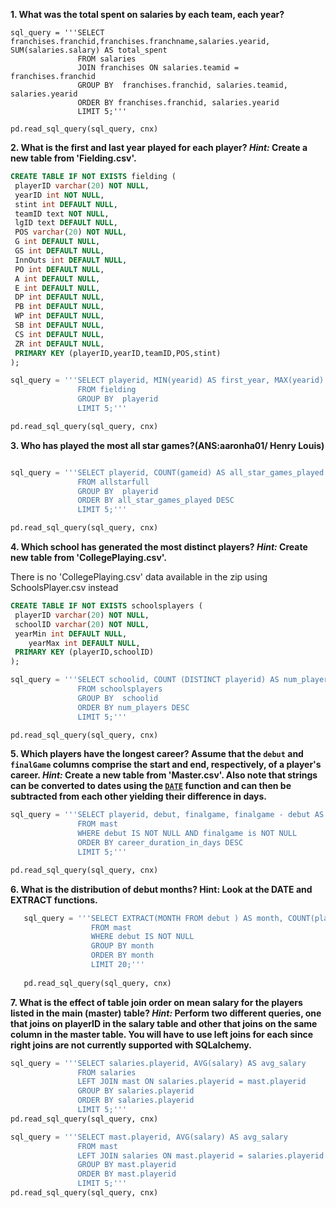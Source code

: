 
**1. What was the total spent on salaries by each team, each year?**

   ```
   sql_query = '''SELECT franchises.franchid,franchises.franchname,salaries.yearid, SUM(salaries.salary) AS total_spent
                  FROM salaries
                  JOIN franchises ON salaries.teamid = franchises.franchid
                  GROUP BY  franchises.franchid, salaries.teamid, salaries.yearid 
                  ORDER BY franchises.franchid, salaries.yearid 
                  LIMIT 5;'''
   
   pd.read_sql_query(sql_query, cnx)
   ```

**2. What is the first and last year played for each player? *Hint:* Create a new table from 'Fielding.csv'.**

   ```sql
   CREATE TABLE IF NOT EXISTS fielding (
   	playerID varchar(20) NOT NULL,
   	yearID int NOT NULL,
   	stint int DEFAULT NULL,
   	teamID text NOT NULL,
   	lgID text DEFAULT NULL,
   	POS varchar(20) NOT NULL,
   	G int DEFAULT NULL,
   	GS int DEFAULT NULL,
   	InnOuts int DEFAULT NULL,
   	PO int DEFAULT NULL,
   	A int DEFAULT NULL,
   	E int DEFAULT NULL,
   	DP int DEFAULT NULL,
   	PB int DEFAULT NULL,
   	WP int DEFAULT NULL,
   	SB int DEFAULT NULL,
   	CS int DEFAULT NULL,
   	ZR int DEFAULT NULL,
   	PRIMARY KEY (playerID,yearID,teamID,POS,stint)
   );
   
   ```

   ```sql
   sql_query = '''SELECT playerid, MIN(yearid) AS first_year, MAX(yearid) AS last_year
                  FROM fielding
                  GROUP BY  playerid
                  LIMIT 5;'''
   
   pd.read_sql_query(sql_query, cnx)
   ```

**3. Who has played the most all star games?(ANS:aaronha01/ Henry Louis)**

   ```sql

   sql_query = '''SELECT playerid, COUNT(gameid) AS all_star_games_played
                  FROM allstarfull
                  GROUP BY  playerid
                  ORDER BY all_star_games_played DESC
                  LIMIT 5;'''
   
   pd.read_sql_query(sql_query, cnx)
   ```

**4. Which school has generated the most distinct players? *Hint:* Create new table from 'CollegePlaying.csv'.**

   There is no 'CollegePlaying.csv' data available in the zip using SchoolsPlayer.csv instead

   ```SQL
   CREATE TABLE IF NOT EXISTS schoolsplayers (
   	playerID varchar(20) NOT NULL,
   	schoolID varchar(20) NOT NULL,
   	yearMin int DEFAULT NULL,
       yearMax int DEFAULT NULL,
   	PRIMARY KEY (playerID,schoolID)
   );
   ```

   ```sql
   sql_query = '''SELECT schoolid, COUNT (DISTINCT playerid) AS num_players
                  FROM schoolsplayers
                  GROUP BY  schoolid
                  ORDER BY num_players DESC
                  LIMIT 5;'''
   
   pd.read_sql_query(sql_query, cnx)
   ```

**5. Which players have the longest career? Assume that the `debut` and `finalGame` columns comprise the start and end, respectively, of a player's career. *Hint:* Create a new table from 'Master.csv'. Also note that strings can be converted to dates using the [`DATE`](https://wiki.postgresql.org/wiki/Working_with_Dates_and_Times_in_PostgreSQL#WORKING_with_DATETIME.2C_DATE.2C_and_INTERVAL_VALUES) function and can then be subtracted from each other yielding their difference in days.**

   ```sql
   sql_query = '''SELECT playerid, debut, finalgame, finalgame - debut AS career_duration_in_days
                  FROM mast
                  WHERE debut IS NOT NULL AND finalgame is NOT NULL 
                  ORDER BY career_duration_in_days DESC
                  LIMIT 5;'''
   
   pd.read_sql_query(sql_query, cnx)
   ```

**6. What is the distribution of debut months? Hint: Look at the DATE and EXTRACT functions.**

```sql
   sql_query = '''SELECT EXTRACT(MONTH FROM debut ) AS month, COUNT(playerid) AS number_of_debuts    
                  FROM mast 
                  WHERE debut IS NOT NULL
                  GROUP BY month
                  ORDER BY month
                  LIMIT 20;'''
   
   pd.read_sql_query(sql_query, cnx)
   ```

**7. What is the effect of table join order on mean salary for the players listed in the main (master) table? *Hint:* Perform two different queries, one that joins on playerID in the salary table and other that joins on the same column in the master table. You will have to use left joins for each since right joins are not currently supported with SQLalchemy.**

   ```sql
   sql_query = '''SELECT salaries.playerid, AVG(salary) AS avg_salary
                  FROM salaries
                  LEFT JOIN mast ON salaries.playerid = mast.playerid
                  GROUP BY salaries.playerid
                  ORDER BY salaries.playerid
                  LIMIT 5;'''
   pd.read_sql_query(sql_query, cnx)
   ```

   ```sql
   sql_query = '''SELECT mast.playerid, AVG(salary) AS avg_salary
                  FROM mast
                  LEFT JOIN salaries ON mast.playerid = salaries.playerid
                  GROUP BY mast.playerid
                  ORDER BY mast.playerid
                  LIMIT 5;'''
   pd.read_sql_query(sql_query, cnx)
   ```

   
